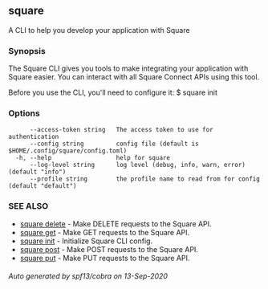 ## square

A CLI to help you develop your application with Square

### Synopsis

The Square CLI gives you tools to make integrating your application
with Square easier. You can interact with all Square Connect APIs using this tool.

Before you use the CLI, you'll need to configure it:
$ square init

### Options

```
      --access-token string   The access token to use for authentication
      --config string         config file (default is $HOME/.config/square/config.toml)
  -h, --help                  help for square
      --log-level string      log level (debug, info, warn, error) (default "info")
      --profile string        the profile name to read from for config (default "default")
```

### SEE ALSO

* [square delete](square_delete.md)	 - Make DELETE requests to the Square API.
* [square get](square_get.md)	 - Make GET requests to the Square API.
* [square init](square_init.md)	 - Initialize Square CLI config.
* [square post](square_post.md)	 - Make POST requests to the Square API.
* [square put](square_put.md)	 - Make PUT requests to the Square API.

###### Auto generated by spf13/cobra on 13-Sep-2020
